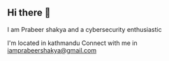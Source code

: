 ## Hi there 👋

I am Prabeer shakya and a cybersecurity enthusiastic 

I'm located in kathmandu
Connect with me in [iamprabeershakya@gmail.com](mailto:iamprabeershakya@gmail.com)


<!--
**prabeershakya/prabeershakya** is a ✨ _special_ ✨ repository because its `README.md` (this file) appears on your GitHub profile.

Here are some ideas to get you started:

- 🔭 I’m currently working on ...
- 🌱 I’m currently learning ...
- 👯 I’m looking to collaborate on ...
- 🤔 I’m looking for help with ...
- 💬 Ask me about ...
- 📫 How to reach me: ...
- 😄 Pronouns: ...
- ⚡ Fun fact: ...
-->

